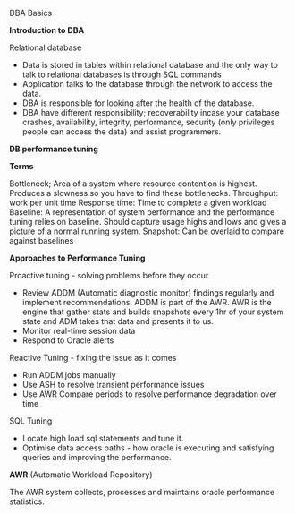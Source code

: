 
DBA Basics

**Introduction to DBA**

Relational database
- Data is stored in tables within relational database and the only way to talk to relational databases is through SQL commands
- Application talks to the database through the network to access the data.
- DBA is responsible for looking after the health of the database.
- DBA have different responsibility; recoverability incase your database crashes, availability, integrity, performance, security (only privileges people can access the data) and assist programmers. 

**DB performance tuning** 

**Terms**

Bottleneck; Area of a system where resource contention is highest. Produces a slowness so you have to find these bottlenecks.
Throughput: work per unit time
Response time: Time to complete a given workload
Baseline: A representation of system performance and the performance tuning relies on baseline. Should capture usage highs and lows and gives a picture of a normal running system. 
Snapshot: Can be overlaid to compare against baselines 

**Approaches to Performance Tuning** 

Proactive tuning - solving problems before they occur

- Review ADDM (Automatic diagnostic monitor) findings regularly and implement recommendations. ADDM is part of the AWR. AWR is the engine that gather stats and builds snapshots every 1hr of your system state and ADM takes that data and presents it to us.
- Monitor real-time session data 
- Respond to Oracle alerts

Reactive Tuning - fixing the issue as it comes 

- Run ADDM jobs manually
- Use ASH to resolve transient performance issues
- Use AWR Compare periods to resolve performance degradation over time

SQL Tuning 
- Locate high load sql statements and tune it.
- Optimise data access paths  - how oracle is executing and satisfying queries and improving the performance.

**AWR** (Automatic Workload Repository)

The AWR system collects, processes and maintains oracle performance statistics.

